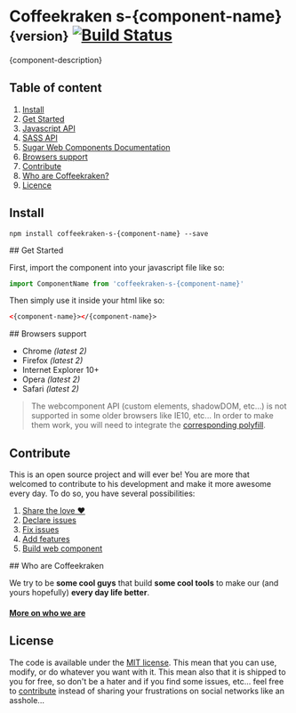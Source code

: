 # Coffeekraken s-{component-name} <small>{version}</small> [![Build Status](https://travis-ci.org/Coffeekraken/s-{component-name}-component.svg?branch=release/{version})](https://travis-ci.org/Coffeekraken/s-{component-name}-component)

{component-description}

## Table of content

1. [Install](#readme-install)
2. [Get Started](#readme-get-started)
3. [Javascript API](doc/api/js)
4. [SASS API](doc/api/scss)
5. [Sugar Web Components Documentation](https://github.com/Coffeekraken/sugar/blob/master/doc/webcomponent.md)
6. [Browsers support](#readme-browsers-support)
7. [Contribute](#readme-contribute)
8. [Who are Coffeekraken?](#readme-who-are-coffeekraken)
9. [Licence](#readme-license)

<a name="readme-install"></a>
## Install

```
npm install coffeekraken-s-{component-name} --save
```

<a name="readme-get-started"></a>
## Get Started

First, import the component into your javascript file like so:

```js
import ComponentName from 'coffeekraken-s-{component-name}'
```

Then simply use it inside your html like so:

```html
<{component-name}></{component-name}>
```

<a id="readme-browsers-support"></a>
## Browsers support

* Chrome *(latest 2)*
* Firefox *(latest 2)*
* Internet Explorer 10+
* Opera *(latest 2)*
* Safari *(latest 2)*

> The webcomponent API (custom elements, shadowDOM, etc...) is not supported in some older browsers like IE10, etc... In order to make them work, you will need to integrate the [corresponding polyfill](https://www.webcomponents.org/polyfills).

<a id="readme-contribute"></a>
## Contribute

This is an open source project and will ever be! You are more that welcomed to contribute to his development and make it more awesome every day.
To do so, you have several possibilities:

1. [Share the love ❤️](https://github.com/Coffeekraken/coffeekraken/blob/master/contribute.md#contribute-share-the-love)
2. [Declare issues](https://github.com/Coffeekraken/coffeekraken/blob/master/contribute.md#contribute-declare-issues)
3. [Fix issues](https://github.com/Coffeekraken/coffeekraken/blob/master/contribute.md#contribute-fix-issues)
4. [Add features](https://github.com/Coffeekraken/coffeekraken/blob/master/contribute.md#contribute-add-features)
5. [Build web component](https://github.com/Coffeekraken/coffeekraken/blob/master/contribute.md#contribute-build-web-component)

<a id="readme-who-are-coffeekraken"></a>
## Who are Coffeekraken

We try to be **some cool guys** that build **some cool tools** to make our (and yours hopefully) **every day life better**.  

#### [More on who we are](https://github.com/Coffeekraken/coffeekraken/blob/master/who-are-we.md)

<a id="readme-license"></a>
## License

The code is available under the [MIT license](LICENSE.txt). This mean that you can use, modify, or do whatever you want with it. This mean also that it is shipped to you for free, so don't be a hater and if you find some issues, etc... feel free to [contribute](https://github.com/Coffeekraken/coffeekraken/blob/master/contribute.md) instead of sharing your frustrations on social networks like an asshole...
